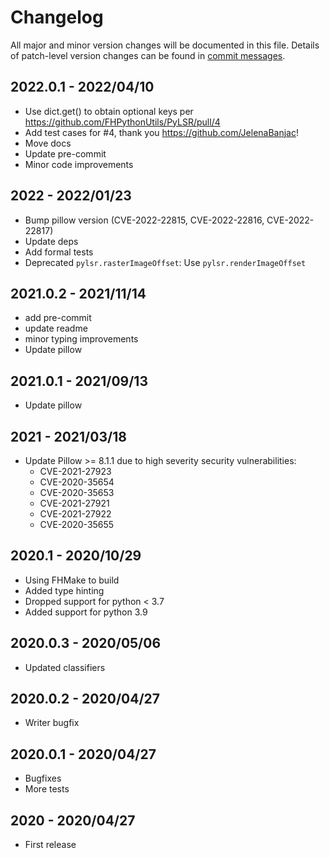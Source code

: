 # Changelog

All major and minor version changes will be documented in this file. Details of
patch-level version changes can be found in [commit messages](../../commits/master).

## 2022.0.1 - 2022/04/10

- Use dict.get() to obtain optional keys per https://github.com/FHPythonUtils/PyLSR/pull/4
- Add test cases for #4, thank you https://github.com/JelenaBanjac!
- Move docs
- Update pre-commit
- Minor code improvements

## 2022 - 2022/01/23

- Bump pillow version (CVE-2022-22815, CVE-2022-22816, CVE-2022-22817)
- Update deps
- Add formal tests
- Deprecated `pylsr.rasterImageOffset`: Use `pylsr.renderImageOffset`

## 2021.0.2 - 2021/11/14

- add pre-commit
- update readme
- minor typing improvements
- Update pillow

## 2021.0.1 - 2021/09/13

- Update pillow

## 2021 - 2021/03/18

- Update Pillow >= 8.1.1 due to high severity security vulnerabilities:
	- CVE-2021-27923
	- CVE-2020-35654
	- CVE-2020-35653
	- CVE-2021-27921
	- CVE-2021-27922
	- CVE-2020-35655

## 2020.1 - 2020/10/29

- Using FHMake to build
- Added type hinting
- Dropped support for python < 3.7
- Added support for python 3.9

## 2020.0.3 - 2020/05/06

- Updated classifiers

## 2020.0.2 - 2020/04/27

- Writer bugfix

## 2020.0.1 - 2020/04/27

- Bugfixes
- More tests

## 2020 - 2020/04/27

- First release
